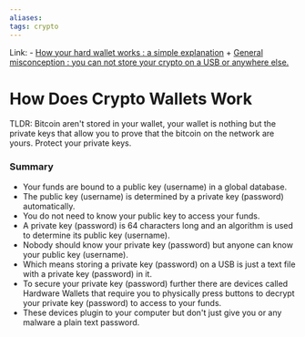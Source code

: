 ```yaml
---
aliases:
tags: crypto
---
```

Link: - [How your hard wallet works : a simple explanation](https://old.reddit.com/r/CryptoCurrency/comments/mx6xqh/how_your_hard_wallet_works_a_simple_explanation/) + [General misconception : you can not store your crypto on a USB or anywhere else.](https://np.reddit.com/r/CryptoCurrency/comments/lybwd4/general_misconception_you_can_not_store_your/)

# How Does Crypto Wallets Work
TLDR:
Bitcoin aren't stored in your wallet, your wallet is nothing but the private keys that allow you to prove that the bitcoin on the network are yours. Protect your private keys.

### Summary
* Your funds are bound to a public key (username) in a global database.
* The public key (username) is determined by a private key (password) automatically.
* You do not need to know your public key to access your funds.
* A private key (password) is 64 characters long and an algorithm is used to determine its public key (username).
* Nobody should know your private key (password) but anyone can know your public key (username).
* Which means storing a private key (password) on a USB is just a text file with a private key (password) in it.
* To secure your private key (password) further there are devices called Hardware Wallets that require you to physically press buttons to decrypt your private key (password) to access to your funds.
* These devices plugin to your computer but don't just give you or any malware a plain text password.
